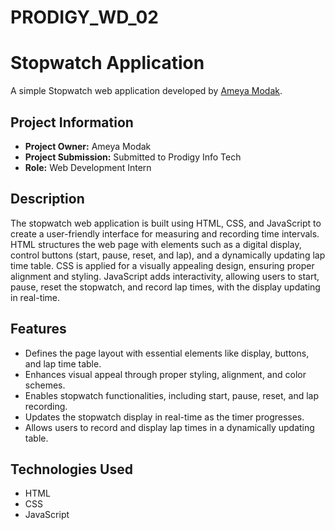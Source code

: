 # PRODIGY_WD_02
# Stopwatch Application

A simple Stopwatch web application developed by [Ameya Modak](https://www.linkedin.com/in/ameya-modak/).

## Project Information

- **Project Owner:** Ameya Modak
- **Project Submission:** Submitted to Prodigy Info Tech
- **Role:** Web Development Intern

## Description

The stopwatch web application is built using HTML, CSS, and JavaScript to create a user-friendly interface for measuring and recording time intervals. HTML structures the web page with elements such as a digital display, control buttons (start, pause, reset, and lap), and a dynamically updating lap time table. CSS is applied for a visually appealing design, ensuring proper alignment and styling. JavaScript adds interactivity, allowing users to start, pause, reset the stopwatch, and record lap times, with the display updating in real-time.

## Features

- Defines the page layout with essential elements like display, buttons, and lap time table.
- Enhances visual appeal through proper styling, alignment, and color schemes.
- Enables stopwatch functionalities, including start, pause, reset, and lap recording.
- Updates the stopwatch display in real-time as the timer progresses.
- Allows users to record and display lap times in a dynamically updating table.

## Technologies Used

- HTML
- CSS
- JavaScript



